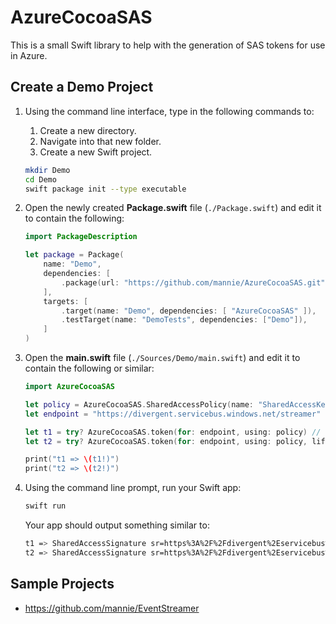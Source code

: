 # AzureCocoaSAS
This is a small Swift library to help with the generation of SAS tokens for use in Azure.

## Create a Demo Project
1. Using the command line interface, type in the following commands to:
    1. Create a new directory.
    1. Navigate into that new folder.
    1. Create a new Swift project.
    ```sh
    mkdir Demo
    cd Demo
    swift package init --type executable
    ```
1. Open the newly created **Package.swift** file (`./Package.swift`) and edit it to contain the following:
    ```swift
    import PackageDescription

    let package = Package(
        name: "Demo",
        dependencies: [
            .package(url: "https://github.com/mannie/AzureCocoaSAS.git", .branch("master"))
        ],
        targets: [
            .target(name: "Demo", dependencies: [ "AzureCocoaSAS" ]),
            .testTarget(name: "DemoTests", dependencies: ["Demo"]),
        ]
    )
    ```
1. Open the **main.swift** file (`./Sources/Demo/main.swift`) and edit it to contain the following or similar:
    ```swift
    import AzureCocoaSAS

    let policy = AzureCocoaSAS.SharedAccessPolicy(name: "SharedAccessKey", key: "Jp9cUB1iCF=")
    let endpoint = "https://divergent.servicebus.windows.net/streamer"
    
    let t1 = try? AzureCocoaSAS.token(for: endpoint, using: policy) // defaults to a lifetinme of 1 week
    let t2 = try? AzureCocoaSAS.token(for: endpoint, using: policy, lifetime: 60 * 60) // lifetime of 1 hour
    
    print("t1 => \(t1!)")
    print("t2 => \(t2!)")
    ```

1. Using the command line prompt, run your Swift app:
    ```sh
    swift run
    ```

    Your app should output something similar to:
    ```sh
    t1 => SharedAccessSignature sr=https%3A%2F%2Fdivergent%2Eservicebus%2Ewindows%2Enet%2Fstreamer&sig=JFbf9AXbrbqTFlEIioNe%2F36OeKC8QNKMcEAnjmKRo%2BU%3D&se=1551309021&skn=SharedAccessKey
    t2 => SharedAccessSignature sr=https%3A%2F%2Fdivergent%2Eservicebus%2Ewindows%2Enet%2Fstreamer&sig=1dguWqPExRoXy9rwZg%2B5OdpVirOkQEBtZkk0tMTSU%2Fo%3D&se=1550707821&skn=SharedAccessKey
    ```

## Sample Projects
* https://github.com/mannie/EventStreamer
